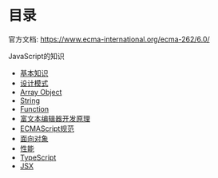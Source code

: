 
# 目录

官方文档: <https://www.ecma-international.org/ecma-262/6.0/>

JavaScript的知识

- [基本知识](https://github.com/mazhiwen/study-notes/tree/master/JavaScript/basic.md)
- [设计模式](https://github.com/mazhiwen/study-notes/tree/master/JavaScript/designPatterns.md)
- [Array Object](https://github.com/mazhiwen/study-notes/tree/master/JavaScript/Array-Object.md)
- [String](https://github.com/mazhiwen/study-notes/tree/master/JavaScript/String.md)
- [Function](https://github.com/mazhiwen/study-notes/tree/master/JavaScript/Function.md)
- [富文本编辑器开发原理](https://github.com/mazhiwen/study-notes/tree/master/JavaScript/editor.md)
- [ECMAScript规范](https://github.com/mazhiwen/study-notes/tree/master/JavaScript/es.md)
- [面向对象](https://github.com/mazhiwen/study-notes/tree/master/JavaScript/OOinJS.md)
- [性能](https://github.com/mazhiwen/study-notes/tree/master/JavaScript/performance.md)
- [TypeScript](https://github.com/mazhiwen/study-notes/tree/master/JavaScript/TypeScript.md)
- [JSX](https://github.com/mazhiwen/study-notes/tree/master/JavaScript/JSX.md)
